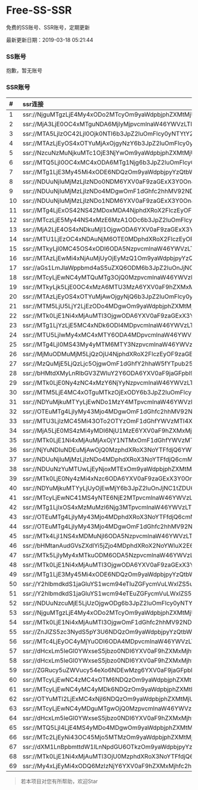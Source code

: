 # Free-SS-SSR

免费的SS账号、SSR账号，定期更新

最新更新日期：2019-03-18 05:21:44 

### SS账号

抱歉，暂无账号

### SSR账号

|#|ssr连接|
|:-----|:-----|
|1|ssr://NjguMTgzLjE4My4xODo2MTcyOm9yaWdpbjphZXMtMjU2LWNmYjpwbGFpbjpaMFYxY0U0Lz9yZW1hcmtzPVUxTlNWRTlQVEY5T2IyUmxPdWUtanVXYnZTQSZncm91cD1WMWRYTGxOVFVsUlBUMHd1UTA5Tg|
|2|ssr://MjA3LjE0OC4xMTguNDA6MjIyMjpvcmlnaW46YWVzLTI1Ni1jZmI6cGxhaW46TWpJeU1nLz9yZW1hcmtzPVUxTlNWRTlQVEY5T2IyUmxPZyZncm91cD1WMWRYTGxOVFVsUlBUMHd1UTA5Tg|
|3|ssr://MTA5LjIzOC42LjI0Ojk0NTI6b3JpZ2luOmFlcy0yNTYtY2ZiOnBsYWluOmNuRmhNekJYVERSRVpFRjJaMGxHUnpaR2N6TjZibnBVWVEvP3JlbWFya3M9VTFOU1ZFOVBURjlPYjJSbE91YXpsZVdidlNBJmdyb3VwPVYxZFhMbE5UVWxSUFQwd3VRMDlO|
|4|ssr://MTAzLjEyOS4xOTYuMjAxOjgyNzY6b3JpZ2luOmFlcy0yNTYtY2ZiOnBsYWluOmJFb3libkpyWW10VVdVRXpNSGQyTUEvP3JlbWFya3M9VTFOU1ZFOVBURjlPYjJSbE91UzZtdVdrcXVXY3NPV011aUEmZ3JvdXA9VjFkWExsTlRVbFJQVDB3dVEwOU4|
|5|ssr://NzcuNzMuNjkuMTc1OjE3NjYwOm9yaWdpbjphZXMtMjU2LWNmYjpwbGFpbjplakprZFRKbGRHVTVaUS8_cmVtYXJrcz1VMU5TVkU5UFRGOU9iMlJsT3VTX2hPZTlsLWFXcnkxTmIzTmpiM2MmZ3JvdXA9VjFkWExsTlRVbFJQVDB3dVEwOU4|
|6|ssr://MTQ5LjI0OC4xMC4xODA6MTg1Njg6b3JpZ2luOmFlcy0yNTYtY2ZiOnBsYWluOlkza3dhWGhwYjNocC8_cmVtYXJrcz1VMU5TVkU5UFRGOU9iMlJsT3VlLWp1V2J2UzNsaXFEbGlLbm5wb19sc0x6a3Vwcmx0NTQmZ3JvdXA9VjFkWExsTlRVbFJQVDB3dVEwOU4|
|7|ssr://MTg1LjE3My45Mi4xODE6NDQzOm9yaWdpbjpyYzQtbWQ1OnBsYWluOmMzTnpjblV1YVdOMS8_b2Jmc3BhcmFtPWRDNXRaUzlxYVc1bmMyaGhibWRaJnByb3RvcGFyYW09ZEM1dFpTOXFhVzVuYzJoaGJtZFomcmVtYXJrcz1VMU5TVkU5UFRGOU9iMlJsT3VTX2hPZTlsLWFXcnlBJmdyb3VwPVYxZFhMbE5UVWxSUFQwd3VRMDlO|
|8|ssr://NDUuNjIuMjMzLjIzNDo0NDM6YXV0aF9zaGExX3Y0OnJjNC1tZDU6aHR0cF9zaW1wbGU6ZEM1amJpOVNSREJFTjNONC8_b2Jmc3BhcmFtPTVMdVk2TFM1VTFOUzVyT281WWFNT21oMGRIQTZMeTkwTG1OdUwwVkhTa2w1Y213JnByb3RvcGFyYW09ZEM1dFpTOVRVMUpUVlVJJnJlbWFya3M9VTFOU1ZFOVBURjlPYjJSbE91V0tvT2FMdi1Xa3B5M2xyb25scEtmbmxhVSZncm91cD1WMWRYTGxOVFVsUlBUMHd1UTA5Tg|
|9|ssr://NDUuNjIuMjMzLjIzNDo4MDgwOmF1dGhfc2hhMV92NDpyYzQtbWQ1Omh0dHBfc2ltcGxlOmRDNWpiaTlGUjBwSmVYSnMvP29iZnNwYXJhbT01THVZNkxTNVUxTlM1ck9vNVlhTU9taDBkSEE2THk5MExtTnVMMFZIU2tsNWNtdyZwcm90b3BhcmFtPWRDNXRaUzlUVTFKVFZVSSZyZW1hcmtzPVUxTlNWRTlQVEY5T2IyUmxPdVdLb09hTHYtV2tweTNscm9ubHBLZm5sYVUmZ3JvdXA9VjFkWExsTlRVbFJQVDB3dVEwOU4|
|10|ssr://NDUuNjIuMjMzLjIzNDo1NDM6YXV0aF9zaGExX3Y0OnJjNC1tZDU6aHR0cF9zaW1wbGU6WW1GdVpDNTFjeTlBYzNOeWMzVmkvP29iZnNwYXJhbT01THVZNkxTNVUxTlM1ck9vNVlhTU9taDBkSEE2THk5MExtTnVMMFZIU2tsNWNtdyZwcm90b3BhcmFtPWRDNXRaUzlUVTFKVFZVSSZyZW1hcmtzPVUxTlNWRTlQVEY5T2IyUmxPdVdLb09hTHYtV2tweTNscm9ubHBLZm5sYVUmZ3JvdXA9VjFkWExsTlRVbFJQVDB3dVEwOU4|
|11|ssr://MTg4LjExOS42NS42MDoxMDA4NjphdXRoX2FlczEyOF9tZDU6YWVzLTI1Ni1jZmI6aHR0cF9zaW1wbGU6YTI1dmVIQnlieTV0WlEvP3JlbWFya3M9VTFOU1ZFOVBURjlPYjJSbE91U19oT2U5bC1hV3J5MU9iM1p2YzJsaWFYSnpheUJQWW14aGMzUSZncm91cD1WMWRYTGxOVFVsUlBUMHd1UTA5Tg|
|12|ssr://MTczLjE5My44NS4xMzE6MzA1ODc6b3JpZ2luOmFlcy0yNTYtY2ZiOnBsYWluOmFtRjYvP3JlbWFya3M9VTFOU1ZFOVBURjlPYjJSbE91ZS1qdVdidlMzbHZyZmxoWXZva0tqbWxxX2x0NTQmZ3JvdXA9VjFkWExsTlRVbFJQVDB3dVEwOU4|
|13|ssr://MjA2LjE4OS4xNDkuMjI1OjgwODA6YXV0aF9zaGExX3Y0OmFlcy0xMjgtY3RyOnBsYWluOmJHbGhibWRqYUdWdS8_cmVtYXJrcz1VMU5TVkU5UFRGOU9iMlJsT3VhV3NPV0tvT1dkb1MxRFpXNTBjbUZzSUZOcGJtZGhjRzl5WlEmZ3JvdXA9VjFkWExsTlRVbFJQVDB3dVEwOU4|
|14|ssr://MTU1LjEzOC4xNDAuNjM6OTE0MDphdXRoX2FlczEyOF9tZDU6YWVzLTEyOC1jdHI6aHR0cF9zaW1wbGU6YkdscmEza3hOREUxLz9vYmZzcGFyYW09VG05dVpRJnByb3RvcGFyYW09VG05dVpRJnJlbWFya3M9VTFOU1ZFOVBURjlPYjJSbE91ZS1qdVdidlNEb3RadmxuN3JvcjdybHQ1N25xNHZscEtmbHJhWSZncm91cD1WMWRYTGxOVFVsUlBUMHd1UTA5Tg|
|15|ssr://MTkyLjI0MC45OS4xODI6ODA5NzpvcmlnaW46YWVzLTI1Ni1jZmI6cGxhaW46WlVsWE1FUnVhelk1TkRVMFpUWnVVM2QxYzNCMk9VUnRVekl3TVhSUk1FUS8_b2Jmc3BhcmFtPU1URGxoWU14ZE9henFPV0dqRHBvZEhSd09pOHZkQzVqYmk5RlIwcEplWEpzJnByb3RvcGFyYW09ZEM1dFpTOVRVMUpUVlVJJnJlbWFya3M9VTFOU1ZFOVBURjlPYjJSbE9nJmdyb3VwPVYxZFhMbE5UVWxSUFQwd3VRMDlO|
|16|ssr://MTAzLjEwMi4xNjAuMjUyOjEyMzQ1Om9yaWdpbjpyYzQtbWQ1OnBsYWluOk1USXpORFUvP3JlbWFya3M9VTFOU1ZFOVBURjlPYjJSbE91YVhwZWFjckMxVWIydDVidyZncm91cD1WMWRYTGxOVFVsUlBUMHd1UTA5Tg|
|17|ssr://aGs1LmJlaWppbmd4aS5uZXQ6ODM6b3JpZ2luOnJjNC1tZDU6cGxhaW46TWpBeE9DNHdOUzR3TncvP3JlbWFya3M9VTFOU1ZFOVBURjlPYjJSbE9nJmdyb3VwPVYxZFhMbE5UVWxSUFQwd3VRMDlO|
|18|ssr://MTcyLjEwNC4yMTQuMTg3OjQ0MzpvcmlnaW46YWVzLTI1Ni1jZmI6cGxhaW46T1dRMlkyTmxZV0V6TnpOaVpqSmpPR0ZqWWpJeVpUWXdZalpoTlRoaVpUWS8_cmVtYXJrcz1VMU5TVkU5UFRGOU9iMlJsT3VlLWp1V2J2UzNtbHJEbXM3M29wYl9sdDU0Jmdyb3VwPVYxZFhMbE5UVWxSUFQwd3VRMDlO|
|19|ssr://MTkyLjk5LjE0OC4xMzA6MTU3MzA6YXV0aF9hZXMxMjhfbWQ1OmFlcy0xMjgtY3RyOnBsYWluOlpHOTFZaTVwYncvP29iZnNwYXJhbT01THVZNkxTNVUxTlM1ck9vNVlhTU9taDBkSEE2THk5MExtTnVMMFZIU2tsNWNtdyZwcm90b3BhcmFtPWRDNXRaUzlUVTFKVFZVSSZyZW1hcmtzPVUxTlNWRTlQVEY5T2IyUmxPdVdLb09hTHYtV2tweURwcllIbGpKZmxoWXZubklIbGpacnBtTF9saXFybms2WlBWa2ptbGJEbWphN2t1SzNsdjRNJmdyb3VwPVYxZFhMbE5UVWxSUFQwd3VRMDlO|
|20|ssr://MTAzLjEyOS4xOTYuMjAwOjgyNjQ6b3JpZ2luOmFlcy0yNTYtY2ZiOnBsYWluOmMxRnFkVTl2TW1KNU5tOW1kSEZzY0EvP29iZnNwYXJhbT1UbTl1WlEmcHJvdG9wYXJhbT1UbTl1WlEmcmVtYXJrcz1VMU5TVkU5UFRGOU9iMlJsT3VTNm11V2txdVdjc09XTXVpQSZncm91cD1WMWRYTGxOVFVsUlBUMHd1UTA5Tg|
|21|ssr://MTM5LjU5LjY2LjEzODo4MDgwOm9yaWdpbjphZXMtMjU2LWNmYjpwbGFpbjpNemhsT1dVNC8_b2Jmc3BhcmFtPVRtOXVaUSZwcm90b3BhcmFtPVRtOXVaUSZyZW1hcmtzPVUxTlNWRTlQVEY5T2IyUmxPdVdOc09XNnBpRGxqYUhudXJQbG9aVGxoWXZwZ3Fibmo2M2xpcURudlpmbHNKUkVhV2RwZEdGc1QyTmxZVzdtbGJEbWphN2t1SzNsdjRNJmdyb3VwPVYxZFhMbE5UVWxSUFQwd3VRMDlO|
|22|ssr://MTk0LjE1Ni4xMjAuMTI3OjgwODA6YXV0aF9zaGExX3Y0OnJjNC1tZDU6aHR0cF9zaW1wbGU6YUhSMGNEb3ZMM1F1WTI0dlJVZEtTWGx5YkEvP29iZnNwYXJhbT1NVERsaFlNeGRPYXpxT1dHakRwb2RIUndPaTh2ZEM1amJpOUZSMHBKZVhKcyZwcm90b3BhcmFtPWRDNXRaUzlUVTFKVFZVSSZyZW1hcmtzPVUxTlNWRTlQVEY5T2IyUmxPdVctdC1XYnZTQSZncm91cD1WMWRYTGxOVFVsUlBUMHd1UTA5Tg|
|23|ssr://MTg1LjYzLjE5MC4xNDk6ODI4MDpvcmlnaW46YWVzLTI1Ni1jZmI6cGxhaW46ZVZRMlZsVXkvP29iZnNwYXJhbT1UbTl1WlEmcHJvdG9wYXJhbT1UbTl1WlEmcmVtYXJrcz1VMU5TVkU5UFRGOU9iMlJsT3Vhc3AtYTBzaUEmZ3JvdXA9VjFkWExsTlRVbFJQVDB3dVEwOU4|
|24|ssr://MTU5LjIwMy4xMC4xMTY6ODA4MDpvcmlnaW46YWVzLTI1Ni1jZmI6cGxhaW46WldGak9XUS8_b2Jmc3BhcmFtPVRtOXVaUSZwcm90b3BhcmFtPVRtOXVaUSZyZW1hcmtzPVUxTlNWRTlQVEY5T2IyUmxPdVdLb09hTHYtV2tweURscm9ubHBLZm5sYVhubklIbHBKcmt2S2JscEpwRWFXZHBkR0ZzVDJObFlXN21sYkRtamE3a3VLM2x2NE0mZ3JvdXA9VjFkWExsTlRVbFJQVDB3dVEwOU4|
|25|ssr://MTg4LjI0MS43My4yMTM6MTY3NzpvcmlnaW46YWVzLTI1Ni1jZmI6cGxhaW46VVZGMGIweDFkdy8_b2Jmc3BhcmFtPVRtOXVaUSZwcm90b3BhcmFtPVRtOXVaUSZyZW1hcmtzPVUxTlNWRTlQVEY5T2IyUmxPZyZncm91cD1WMWRYTGxOVFVsUlBUMHd1UTA5Tg|
|26|ssr://MjMuODMuMjM5LjQzOjU4NjphdXRoX2FlczEyOF9zaGExOmFlcy0yNTYtY2ZiOmh0dHBfc2ltcGxlOmJHbHpkV0Z1YkdGdmFta3ViV1UvP29iZnNwYXJhbT1ZMk0wTW1ZJnByb3RvcGFyYW09TVRFME9UWTZhVlZIVTJociZyZW1hcmtzPVUxTlNWRTlQVEY5T2IyUmxPZyZncm91cD1WMWRYTGxOVFVsUlBUMHd1UTA5Tg|
|27|ssr://MzQuMjE5LjQzLjc5OjgwOmF1dGhfY2hhaW5fYTpub25lOmh0dHBfcG9zdDpZM1JqWjJaM1gyWnlaV1ZmWlRsaU1tRXpPVEEvP29iZnNwYXJhbT1iSE10ZFhNeUxuUmxiR1YzWldJdVkyWSZwcm90b3BhcmFtPVRtOXVaUSZyZW1hcmtzPVUxTlNWRTlQVEY5T2IyUmxPZyZncm91cD1WMWRYTGxOVFVsUlBUMHd1UTA5Tg|
|28|ssr://bHMtdXMyLnRlbGV3ZWIuY2Y6ODA6YXV0aF9jaGFpbl9hOm5vbmU6aHR0cF9wb3N0OlkzUmpaMlozWDJaeVpXVmZaVGxpTW1Fek9UQS8_b2Jmc3BhcmFtPWJITXRkWE15TG5SbGJHVjNaV0l1WTJZJnByb3RvcGFyYW09VG05dVpRJnJlbWFya3M9VTFOU1ZFOVBURjlPYjJSbE91ZS1qdVdidlNEa3Y0VGxpNUxsaG9qbHQ1N21zNkxuaWJubGhiQkJiV0Y2YjI3bWxiRG1qYTdrdUszbHY0TSZncm91cD1WMWRYTGxOVFVsUlBUMHd1UTA5Tg|
|29|ssr://MTk0LjE0Ny4zNC4xMzY6NjYyNzpvcmlnaW46YWVzLTI1Ni1jZmI6cGxhaW46ZFRoR1kxRnpNUS8_b2Jmc3BhcmFtPVRtOXVaUSZwcm90b3BhcmFtPVRtOXVaUSZyZW1hcmtzPVUxTlNWRTlQVEY5T2IyUmxPdWVSbnVXanF5QSZncm91cD1WMWRYTGxOVFVsUlBUMHd1UTA5Tg|
|30|ssr://MTM5LjE4MC4xOTguMTkzOjExODY6b3JpZ2luOmFlcy0yNTYtY2ZiOnBsYWluOlptdG9SMVE0Lz9vYmZzcGFyYW09VG05dVpRJnByb3RvcGFyYW09VG05dVpRJnJlbWFya3M9VTFOU1ZFOVBURjlPYjJSbE91ZS1qdVdidlNBJmdyb3VwPVYxZFhMbE5UVWxSUFQwd3VRMDlO|
|31|ssr://NDYuMjkuMTYyLjEwNDo1MzY4MTpvcmlnaW46YWVzLTI1Ni1jdHI6cGxhaW46TmpNNU5nLz9yZW1hcmtzPVUxTlNWRTlQVEY5T2IyUmxPdVNfaE9lOWwtYVdyeTFOYjNOamIzYyZncm91cD1WMWRYTGxOVFVsUlBUMHd1UTA5Tg|
|32|ssr://OTEuMTg4LjIyMy43Mjo4MDgwOmF1dGhfc2hhMV92NDpyYzQtbWQ1Omh0dHBfc2ltcGxlOmFIUjBjRG92TDNRdVkyNHZSVWRLU1hseWJBLz9vYmZzcGFyYW09NUx1WTZMUzVVMU5TNXJPbzVZYU1PbWgwZEhBNkx5OTBMbU51TDBWSFNrbDVjbXcmcHJvdG9wYXJhbT1kQzV0WlM5VFUxSlRWVUkmcmVtYXJrcz1VMU5TVkU5UFRGOU9iMlJsT3VTX2hPZTlsLWFXcnkxT2IzWnZjMmxpYVhKemF5QlBZbXhoYzNRJmdyb3VwPVYxZFhMbE5UVWxSUFQwd3VRMDlO|
|33|ssr://MTU3LjIzMC45Mi43OTo2OTYzOmF1dGhfYWVzMTI4X21kNTphZXMtMTI4LWN0cjpwbGFpbjpNamc1TXpVMk16ay8_cmVtYXJrcz1VMU5TVkU5UFRGOU9iMlJsT3VlLWp1V2J2UzNtbHJEbXM3M29wYl9sdDU0Jmdyb3VwPVYxZFhMbE5UVWxSUFQwd3VRMDlO|
|34|ssr://MjA5LjE0MS4zMi4yMDI6NjU1MzE6YXV0aF9hZXMxMjhfc2hhMTphZXMtMjU2LWNmYjpodHRwX3NpbXBsZTpVMU5TTGtkdmJHUkFJelkxTlRNeC8_b2Jmc3BhcmFtPU5EZzBaV1EyTVRZM0xtSmhhV1IxTG1OdmJRJnByb3RvcGFyYW09TmpFMk56bzVZemRwTVhrJnJlbWFya3M9VTFOU1ZFOVBURjlPYjJSbE91ZS1qdVdidlMzbGlxRGxpS25ucG9fbHNMemt1cHJsdDU0Jmdyb3VwPVYxZFhMbE5UVWxSUFQwd3VRMDlO|
|35|ssr://MTk0LjE1Ni4xMjAuMjAxOjY1NTMxOmF1dGhfYWVzMTI4X3NoYTE6YWVzLTI1Ni1jZmI6aHR0cF9zaW1wbGU6VTFOU0xrZHZiR1JBSXpZMU5UTXgvP29iZnNwYXJhbT1ORGcwWldRMk1UWTNMbUpoYVdSMUxtTnZiUSZwcm90b3BhcmFtPU5qRTJOem81WXpkcE1YayZyZW1hcmtzPVUxTlNWRTlQVEY5T2IyUmxPdVNfaE9lOWwtYVdyeTFPYjNadmMybGlhWEp6YXlCUFlteGhjM1EmZ3JvdXA9VjFkWExsTlRVbFJQVDB3dVEwOU4|
|36|ssr://NjYuNDIuNDEuMjAwOjQ0MzphdXRoX3NoYTFfdjQ6YWVzLTI1Ni1jZmI6dGxzMS4yX3RpY2tldF9hdXRoOlJtRk1kVzVFWVVaaFNHRnZRRFV4TXcvP3JlbWFya3M9VTFOU1ZFOVBURjlPYjJSbE91YVhwZWFjckMxVWIydDVidyZncm91cD1WMWRYTGxOVFVsUlBUMHd1UTA5Tg|
|37|ssr://NDUuNjIuMjMzLjIzNDo4MDphdXRoX3NoYTFfdjQ6cmM0LW1kNTpodHRwX3NpbXBsZTpkQzV0WlM5VFUxSlRWVUkvP29iZnNwYXJhbT01THVZNkxTNVUxTlM1ck9vNVlhTU9taDBkSEE2THk5MExtTnVMMFZIU2tsNWNtdyZwcm90b3BhcmFtPWRDNXRaUzlUVTFKVFZVSSZyZW1hcmtzPVUxTlNWRTlQVEY5T2IyUmxPdVdLb09hTHYtV2tweTNscm9ubHBLZm5sYVUmZ3JvdXA9VjFkWExsTlRVbFJQVDB3dVEwOU4|
|38|ssr://NDUuNzYuMTUwLjEyNjoxMTExOm9yaWdpbjphZXMtMjU2LWNmYjpwbGFpbjpNVEV4TVEvP3JlbWFya3M9VTFOU1ZFOVBURjlPYjJSbE91YVdzT1dLb09XZG9TMURaVzUwY21Gc0lGTnBibWRoY0c5eVpRJmdyb3VwPVYxZFhMbE5UVWxSUFQwd3VRMDlO|
|39|ssr://MTk0LjE0Ny4zMi4xNzc6ODA6YXV0aF9zaGExX3Y0OmFlcy0yNTYtY2ZiOnBsYWluOmNXRjZjR3h0TlRVMk5qYzNMaTQvP3JlbWFya3M9VTFOU1ZFOVBURjlPYjJSbE91U19oT2U5bC1hV3J5MU5iM05qYjNjJmdyb3VwPVYxZFhMbE5UVWxSUFQwd3VRMDlO|
|40|ssr://NDYuMjkuMTYyLjUyOjEwMjY6b3JpZ2luOnJjNC1tZDU6cGxhaW46T1RGMmNHNHVZMlkvP3JlbWFya3M9VTFOU1ZFOVBURjlPYjJSbE91U19oT2U5bC1hV3J5MU5iM05qYjNjJmdyb3VwPVYxZFhMbE5UVWxSUFQwd3VRMDlO|
|41|ssr://MTcyLjEwNC41MS4yNTE6NjE2MTpvcmlnaW46YWVzLTI1Ni1jZmI6cGxhaW46VTNJMVJVUS8_cmVtYXJrcz1VMU5TVkU5UFRGOU9iMlJsT3VhV3NPV0tvT1dkb1NCTWFXNXZaR1htbGJEbWphN2t1SzNsdjRNJmdyb3VwPVYxZFhMbE5UVWxSUFQwd3VRMDlO|
|42|ssr://MTg1LjIxOS4xMzMuMzI6Njg3MTpvcmlnaW46YWVzLTI1Ni1jZmI6cGxhaW46TWpNME1EVlplVFJhZFU1MU1IQlRhUS8_cmVtYXJrcz1VMU5TVkU5UFRGOU9iMlJsT3VXY24taUFzLVdGdGlBJmdyb3VwPVYxZFhMbE5UVWxSUFQwd3VRMDlO|
|43|ssr://OTEuMTg4LjIyMy43Mjo4MDphdXRoX3NoYTFfdjQ6cmM0LW1kNTpodHRwX3NpbXBsZTpkQzV0WlM5VFUxSlRWVUkvP29iZnNwYXJhbT01THVZNkxTNVUxTlM1ck9vNVlhTU9taDBkSEE2THk5MExtTnVMMFZIU2tsNWNtdyZwcm90b3BhcmFtPWRDNXRaUzlUVTFKVFZVSSZyZW1hcmtzPVUxTlNWRTlQVEY5T2IyUmxPbEoxYzNOcFlRJmdyb3VwPVYxZFhMbE5UVWxSUFQwd3VRMDlO|
|44|ssr://OTEuMTg4LjIyMy43Mjo4MDgwOmF1dGhfc2hhMV92NDpyYzQtbWQ1Omh0dHBfc2ltcGxlOmFIUjBjRG92TDNRdVkyNHZSVWRLU1hseWJBLz9vYmZzcGFyYW09NUx1WTZMUzVVMU5TNXJPbzVZYU1PbWgwZEhBNkx5OTBMbU51TDBWSFNrbDVjbXcmcHJvdG9wYXJhbT1kQzV0WlM5VFUxSlRWVUkmcmVtYXJrcz1VMU5TVkU5UFRGOU9iMlJsT3VTX2hPZTlsLWFXcnkxT2IzWnZjMmxpYVhKemF5QlBZbXhoYzNRJmdyb3VwPVYxZFhMbE5UVWxSUFQwd3VRMDlO|
|45|ssr://MTk4LjI1NS4xMDMuNjI6ODA5NzpvcmlnaW46YWVzLTI1Ni1jZmI6cGxhaW46WlVsWE1FUnVhelk1TkRVMFpUWnVVM2QxYzNCMk9VUnRVekl3TVhSUk1FUS8_b2Jmc3BhcmFtPU1URGxoWU14ZE9henFPV0dqRHBvZEhSd09pOHZkQzVqYmk5RlIwcEplWEpzJnByb3RvcGFyYW09ZEM1dFpTOVRVMUpUVlVJJnJlbWFya3M9VTFOU1ZFOVBURjlPYjJSbE91ZS1qdVdidlNBJmdyb3VwPVYxZFhMbE5UVWxSUFQwd3VRMDlO|
|46|ssr://bHMtanAudGVsZXdlYi5jZjo4MDphdXRoX2NoYWluX2E6bm9uZTpodHRwX3Bvc3Q6WTNSaloyWjNYMlp5WldWZlpHWTNZMk0zTWpnLz9vYmZzcGFyYW09YkhNdGFuQXVkR1ZzWlhkbFlpNWpaZyZwcm90b3BhcmFtPVRtOXVaUSZyZW1hcmtzPVUxTlNWRTlQVEY5T2IyUmxPdWUtanVXYnZTQkJiV0Y2YjI3bWxiRG1qYTdrdUszbHY0TSZncm91cD1WMWRYTGxOVFVsUlBUMHd1UTA5Tg|
|47|ssr://MTk5LjIyMy4xMTkuODM6ODA5NzpvcmlnaW46YWVzLTI1Ni1jZmI6cGxhaW46WlVsWE1FUnVhelk1TkRVMFpUWnVVM2QxYzNCMk9VUnRVekl3TVhSUk1FUS8_b2Jmc3BhcmFtPTVMdVk2TFM1VTFOUzVyT281WWFNT21oMGRIQTZMeTkwTG1OdUwwVkhTa2w1Y213JnByb3RvcGFyYW09ZEM1dFpTOVRVMUpUVlVJJnJlbWFya3M9VTFOU1ZFOVBURjlPYjJSbE91ZS1qdVdidlNBJmdyb3VwPVYxZFhMbE5UVWxSUFQwd3VRMDlO|
|48|ssr://MTk0LjE1Ni4xMjAuMTI3OjgwODA6YXV0aF9zaGExX3Y0OnJjNC1tZDU6aHR0cF9zaW1wbGU6YUhSMGNEb3ZMM1F1WTI0dlJVZEtTWGx5YkEvP29iZnNwYXJhbT1NVERsaFlNeGRPYXpxT1dHakRwb2RIUndPaTh2ZEM1amJpOUZSMHBKZVhKcyZwcm90b3BhcmFtPWRDNXRaUzlUVTFKVFZVSSZyZW1hcmtzPVUxTlNWRTlQVEY5T2IyUmxPdVctdC1XYnZTQSZncm91cD1WMWRYTGxOVFVsUlBUMHd1UTA5Tg|
|49|ssr://MTg1LjE3My45Mi4xODE6NDQzOm9yaWdpbjpyYzQtbWQ1OnBsYWluOmMzTnpjblV1YVdOMS8_cmVtYXJrcz1VMU5TVkU5UFRGOU9iMlJsT3VTX2hPZTlsLWFXcnlBJmdyb3VwPVYxZFhMbE5UVWxSUFQwd3VRMDlO|
|50|ssr://Y2hlbmdkdS1jaGluYS1wcm94eTIuZGFycmVuLWxlZS5uZXQ6ODA4MTpvcmlnaW46cmM0LW1kNTpwbGFpbjpPREE0TVEvP3JlbWFya3M9VTFOU1ZFOVBURjlPYjJSbE91V2JtLVczbmVlY2dlYUlrT21EdmVXNGdpRG5sTFhrdjZFJmdyb3VwPVYxZFhMbE5UVWxSUFQwd3VRMDlO|
|51|ssr://Y2hlbmdkdS1jaGluYS1wcm94eTEuZGFycmVuLWxlZS5uZXQ6ODA4MTpvcmlnaW46cmM0LW1kNTpwbGFpbjpPREE0TVEvP3JlbWFya3M9VTFOU1ZFOVBURjlPYjJSbE91V2JtLVczbmVlY2dlYUlrT21EdmVXNGdpRG5sTFhrdjZFJmdyb3VwPVYxZFhMbE5UVWxSUFQwd3VRMDlO|
|52|ssr://NDUuNzcuMjE5LjUzOjgwODg6b3JpZ2luOmFlcy0yNTYtY2ZiOnBsYWluOk9ETXpORGN6T0RFLz9vYmZzcGFyYW09VG05dVpRJnByb3RvcGFyYW09VG05dVpRJnJlbWFya3M9VTFOU1ZFOVBURjlPYjJSbE91ZS1qdVdidlNEbWxyRG1zNzNvcGJfbHQ1N25tcTdtbHFfbGphSG5pYm5udTdSRGFHOXZjR0htbGJEbWphN2t1SzNsdjRNJmdyb3VwPVYxZFhMbE5UVWxSUFQwd3VRMDlO|
|53|ssr://NjguMTgzLjE4My4xODo2MTcyOm9yaWdpbjphZXMtMjU2LWNmYjpwbGFpbjpaMFYxY0U0Lz9yZW1hcmtzPVUxTlNWRTlQVEY5T2IyUmxPZyZncm91cD1WMWRYTGxOVFVsUlBUMHd1UTA5Tg|
|54|ssr://MTk0LjE1Ni4xMjAuMTI3OjgwOmF1dGhfc2hhMV92NDpyYzQtbWQ1Omh0dHBfc2ltcGxlOmRDNXRaUzlUVTFKVFZVSS8_b2Jmc3BhcmFtPTVMdVk2TFM1VTFOUzVyT281WWFNT21oMGRIQTZMeTkwTG1OdUwwVkhTa2w1Y213JnByb3RvcGFyYW09ZEM1dFpTOVRVMUpUVlVJJnJlbWFya3M9VTFOU1ZFOVBURjlPYjJSbE91Vy10LVdidlNBJmdyb3VwPVYxZFhMbE5UVWxSUFQwd3VRMDlO|
|55|ssr://ZnJlZS5zc3NydS5pY3U6NDQzOm9yaWdpbjpyYzQtbWQ1Omh0dHBfc2ltcGxlOmMzTnpjblV1YVdOMS8_b2Jmc3BhcmFtPVRtOXVaUSZwcm90b3BhcmFtPVRtOXVaUSZyZW1hcmtzPVUxTlNWRTlQVEY5T2IyUmxPdVNfaE9lOWwtYVdyeUEmZ3JvdXA9VjFkWExsTlRVbFJQVDB3dVEwOU4|
|56|ssr://MTc4LjEyOC4yMjYuODI6ODA4MDpvcmlnaW46YWVzLTI1Ni1jZmI6cGxhaW46TWpObFlXTS8_b2Jmc3BhcmFtPVRtOXVaUSZwcm90b3BhcmFtPVRtOXVaUSZyZW1hcmtzPVUxTlNWRTlQVEY5T2IyUmxPdVc0ak9pRmlpQSZncm91cD1WMWRYTGxOVFVsUlBUMHd1UTA5Tg|
|57|ssr://dHcxLm5leGl0YWxseS5jbzo0NDI6YXV0aF9hZXMxMjhfc2hhMTphZXMtMTI4LWN0cjpwbGFpbjpjbm93VkZOUlVpRkpLaVpqUkNNM0pRLz9yZW1hcmtzPVUxTlNWRTlQVEY5T2IyUmxPdVdQc09hNXZ1ZWNnU0RrdUszbGpZN25sTFhrdjZFb1NHbE9aWFFwNXBXdzVvMnU1TGl0NWItRCZncm91cD1WMWRYTGxOVFVsUlBUMHd1UTA5Tg|
|58|ssr://dHcxLm5leGl0YWxseS5jbzo0NDI6YXV0aF9hZXMxMjhfc2hhMTphZXMtMTI4LWN0cjpwbGFpbjpjbm93VkZOUlVpRkpLaVpqUkNNM0pRLz9yZW1hcmtzPVUxTlNWRTlQVEY5T2IyUmxPdVdQc09hNXZ1ZWNnU0RrdUszbGpZN25sTFhrdjZFb1NHbE9aWFFwNXBXdzVvMnU1TGl0NWItRCZncm91cD1WMWRYTGxOVFVsUlBUMHd1UTA5Tg|
|59|ssr://ZGRucy5uZWVucy54eXo6NDEwMzg6YXV0aF9jaGFpbl9hOm5vbmU6aHR0cF9zaW1wbGU6TVRRM01qVTRNelk1Lz9yZW1hcmtzPVUxTlNWRTlQVEY5T2IyUmxPdVdQc09hNXZpM2xqN0RsakpmbHVJSSZncm91cD1WMWRYTGxOVFVsUlBUMHd1UTA5Tg|
|60|ssr://MTcyLjEwNC4zMC4xOTM6NDQzOm9yaWdpbjphZXMtMjU2LWNmYjpwbGFpbjpPV1EyWTJObFlXRXpOek5pWmpKak9HRmpZakl5WlRZd1lqWmhOVGhpWlRZLz9yZW1hcmtzPVUxTlNWRTlQVEY5T2IyUmxPdWUtanVXYnZTM21sckRtczczb3BiX2x0NTQmZ3JvdXA9VjFkWExsTlRVbFJQVDB3dVEwOU4|
|61|ssr://MTcyLjEwNC4yMC4yMDk6NDQzOm9yaWdpbjphZXMtMjU2LWNmYjpwbGFpbjpPV1EyWTJObFlXRXpOek5pWmpKak9HRmpZakl5WlRZd1lqWmhOVGhpWlRZLz9yZW1hcmtzPVUxTlNWRTlQVEY5T2IyUmxPdWUtanVXYnZTM21sckRtczczb3BiX2x0NTQmZ3JvdXA9VjFkWExsTlRVbFJQVDB3dVEwOU4|
|62|ssr://OTYuMTI2LjExMC4xNjI6NDQzOm9yaWdpbjphZXMtMjU2LWNmYjpwbGFpbjpPV1EyWTJObFlXRXpOek5pWmpKak9HRmpZakl5WlRZd1lqWmhOVGhpWlRZLz9yZW1hcmtzPVUxTlNWRTlQVEY5T2IyUmxPdWUtanVXYnZTM21sckRtczczb3BiX2x0NTQmZ3JvdXA9VjFkWExsTlRVbFJQVDB3dVEwOU4|
|63|ssr://MTcyLjEwNC4yMDguMTgwOjQ0MzpvcmlnaW46YWVzLTI1Ni1jZmI6cGxhaW46T1dRMlkyTmxZV0V6TnpOaVpqSmpPR0ZqWWpJeVpUWXdZalpoTlRoaVpUWS8_cmVtYXJrcz1VMU5TVkU5UFRGOU9iMlJsT3VlLWp1V2J2UzNtbHJEbXM3M29wYl9sdDU0Jmdyb3VwPVYxZFhMbE5UVWxSUFQwd3VRMDlO|
|64|ssr://dHcxLm5leGl0YWxseS5jbzo0NDI6YXV0aF9hZXMxMjhfc2hhMTphZXMtMTI4LWN0cjpwbGFpbjpjbm93VkZOUlVpRkpLaVpqUkNNM0pRLz9yZW1hcmtzPVUxTlNWRTlQVEY5T2IyUmxPdVdQc09hNXZ1ZWNnU0RrdUszbGpZN25sTFhrdjZFb1NHbE9aWFFwNXBXdzVvMnU1TGl0NWItRCZncm91cD1WMWRYTGxOVFVsUlBUMHd1UTA5Tg|
|65|ssr://MTQ5LjI4LjE4MS4yMDo4MDgwOm9yaWdpbjphZXMtMjU2LWNmYjpwbGFpbjpaalV5TTJNLz9vYmZzcGFyYW09VG05dVpRJnByb3RvcGFyYW09VG05dVpRJnJlbWFya3M9VTFOU1ZFOVBURjlPYjJSbE91ZS1qdVdidlNBJmdyb3VwPVYxZFhMbE5UVWxSUFQwd3VRMDlO|
|66|ssr://MTc2LjEyNi43OC45Mjo5MTMzOm9yaWdpbjphZXMtMjU2LWNmYjpwbGFpbjpUbkpHTWxNei8_b2Jmc3BhcmFtPVRtOXVaUSZwcm90b3BhcmFtPVRtOXVaUSZyZW1hcmtzPVUxTlNWRTlQVEY5T2IyUmxPdWFOdC1XRml5QSZncm91cD1WMWRYTGxOVFVsUlBUMHd1UTA5Tg|
|67|ssr://dXM1LnBpbmttdW1lLnNpdGU6OTkzOm9yaWdpbjpyYzQtbWQ1OnBsYWluOk1qQXhPUzR3TXk0d053Lz9vYmZzcGFyYW09VG05dVpRJnByb3RvcGFyYW09VG05dVpRJnJlbWFya3M9VTFOU1ZFOVBURjlPYjJSbE9nJmdyb3VwPVYxZFhMbE5UVWxSUFQwd3VRMDlO|
|68|ssr://MTk0LjE1Ni4xMjAuMTI3OjU0MzphdXRoX3NoYTFfdjQ6cmM0LW1kNTpodHRwX3NpbXBsZTphSFIwY0RvdkwzUXVZMjR2VWtRd1JEZHplQS8_b2Jmc3BhcmFtPTVMdVk2TFM1VTFOUzVyT281WWFNT21oMGRIQTZMeTkwTG1OdUwwVkhTa2w1Y213JnByb3RvcGFyYW09ZEM1dFpTOVRVMUpUVlVJJnJlbWFya3M9VTFOU1ZFOVBURjlPYjJSbE91Vy10LVdidlNBJmdyb3VwPVYxZFhMbE5UVWxSUFQwd3VRMDlO|
|69|ssr://My4xLjEyMi4xODQ6MzIzNjY6YXV0aF9hZXMxMjhfc2hhMTphZXMtMjU2LWNmYjpwbGFpbjpNa3htT1hRei8_b2Jmc3BhcmFtPU9UVmlaalV5TnpBMU5DNXRhV055YjNOdlpuUXVZMjl0JnByb3RvcGFyYW09TWpjd05UUTZOalkyTmpZMiZyZW1hcmtzPVUxTlNWRTlQVEY5T2IyUmxPZyZncm91cD1WMWRYTGxOVFVsUlBUMHd1UTA5Tg|


> 若本项目对您有所帮助，欢迎Star